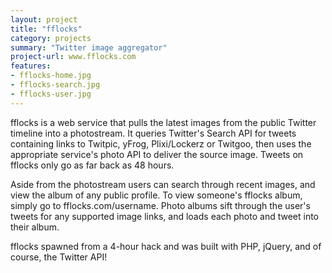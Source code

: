 ```yaml
---
layout: project
title: "fflocks"
category: projects
summary: "Twitter image aggregator"
project-url: www.fflocks.com
features:
- fflocks-home.jpg
- fflocks-search.jpg
- fflocks-user.jpg
---
```


fflocks is a web service that pulls the latest images from the public Twitter timeline into a photostream. It queries Twitter's Search API for tweets containing links to Twitpic, yFrog, Plixi/Lockerz or Twitgoo, then uses the appropriate service's photo API to deliver the source image. Tweets on fflocks only go as far back as 48 hours.

Aside from the photostream users can search through recent images, and view the album of any public profile. To view someone's fflocks album, simply go to fflocks.com/username. Photo albums sift through the user's tweets for any supported image links, and loads each photo and tweet into their album.

fflocks spawned from a 4-hour hack and was built with PHP, jQuery, and of course, the Twitter API!